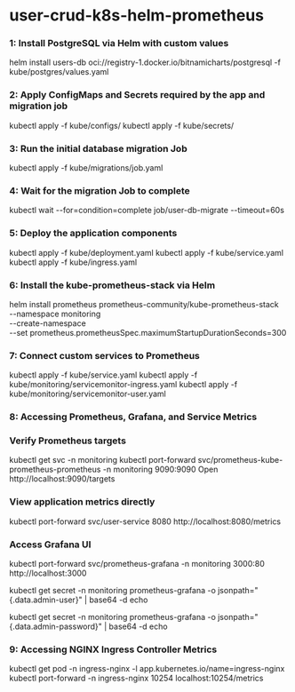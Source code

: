 # user-crud-k8s-helm-prometheus

### 1: Install PostgreSQL via Helm with custom values
helm install users-db oci://registry-1.docker.io/bitnamicharts/postgresql -f kube/postgres/values.yaml

### 2: Apply ConfigMaps and Secrets required by the app and migration job
kubectl apply -f kube/configs/
kubectl apply -f kube/secrets/

### 3: Run the initial database migration Job
kubectl apply -f kube/migrations/job.yaml

### 4: Wait for the migration Job to complete
kubectl wait --for=condition=complete job/user-db-migrate --timeout=60s

### 5: Deploy the application components
kubectl apply -f kube/deployment.yaml
kubectl apply -f kube/service.yaml
kubectl apply -f kube/ingress.yaml

### 6: Install the kube-prometheus-stack via Helm
helm install prometheus prometheus-community/kube-prometheus-stack \
  --namespace monitoring \
  --create-namespace \
  --set prometheus.prometheusSpec.maximumStartupDurationSeconds=300

### 7: Connect custom services to Prometheus
kubectl apply -f kube/service.yaml
kubectl apply -f kube/monitoring/servicemonitor-ingress.yaml
kubectl apply -f kube/monitoring/servicemonitor-user.yaml

### 8: Accessing Prometheus, Grafana, and Service Metrics

### Verify Prometheus targets
kubectl get svc -n monitoring
kubectl port-forward svc/prometheus-kube-prometheus-prometheus -n monitoring 9090:9090
Open http://localhost:9090/targets

### View application metrics directly
kubectl port-forward svc/user-service 8080
http://localhost:8080/metrics

### Access Grafana UI
kubectl port-forward svc/prometheus-grafana -n monitoring 3000:80
http://localhost:3000

kubectl get secret -n monitoring prometheus-grafana -o jsonpath="{.data.admin-user}" | base64 -d
echo

kubectl get secret -n monitoring prometheus-grafana -o jsonpath="{.data.admin-password}" | base64 -d
echo

### 9: Accessing NGINX Ingress Controller Metrics

kubectl get pod -n ingress-nginx -l app.kubernetes.io/name=ingress-nginx
kubectl port-forward -n ingress-nginx <ingress-pod-name> 10254
localhost:10254/metrics
